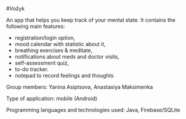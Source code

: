 #Vožyk

An app that helps you keep track of your mental state. 
It contains the following main features: 
   - registration/login option,
   - mood calendar with statistic about it,
   - breathing exercises & meditate,
   - notifications about meds and doctor visits,
   - self-assessment quiz,
   - to-do tracker.
   - notepad to record feelings and thoughts
   
Group members: Yanina Asiptsova, Anastasiya Maksimenka

Type of application: mobile (Android) 

Programming languages and technologies used: Java, Firebase/SQLite
